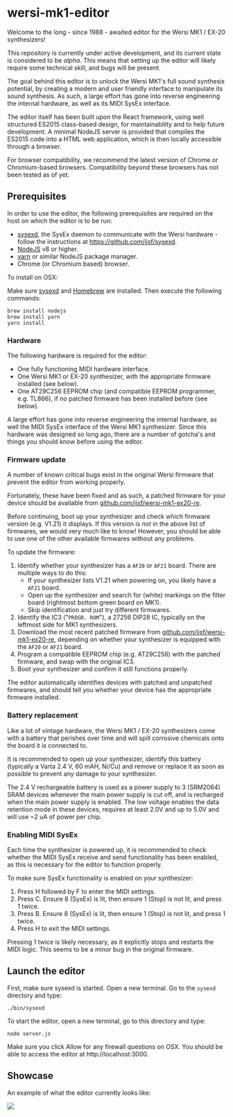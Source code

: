 # wersi-mk1-editor

Welcome to the long - since 1988 - awaited editor for the Wersi MK1 / EX-20 synthesizers!

This repository is currently under active development, and its current state is considered to be *alpha*. This means that setting up the editor will likely require some technical skill, and bugs will be present.

The goal behind this editor is to unlock the Wersi MK1's full sound synthesis potential, by creating a modern and user friendly interface to manipulate its sound synthesis. As such, a large effort has gone into reverse engineering the internal hardware, as well as its MIDI SysEx interface.

The editor itself has been built upon the React framework, using well structured ES2015 class-based design, for maintainability and to help future development. A minimal NodeJS server is provided that compiles the ES2015 code into a HTML web application, which is then locally accessible through a browser.

For browser compatibility, we recommend the latest version of Chrome or Chromium-based browsers. Compatibility beyond these browsers has not been tested as of yet.

## Prerequisites

In order to use the editor, the following prerequisites are required on the host on which the editor is to be run:

* [sysexd](https://github.com/ijsf/sysexd), the SysEx daemon to communicate with the Wersi hardware - follow the instructions at https://github.com/ijsf/sysexd.
* [NodeJS](https://nodejs.org/en/) v8 or higher.
* [yarn](https://yarnpkg.com/lang/en/docs/install/) or similar NodeJS package manager.
* Chrome (or Chromium based) browser.

To install on OSX:

Make sure [sysexd](https://github.com/ijsf/sysexd) and [Homebrew](https://brew.sh/) are installed. Then execute the following commands:

```
brew install nodejs
brew install yarn
yarn install
```

### Hardware

The following hardware is required for the editor:

* One fully functioning MIDI hardware interface.
* One Wersi MK1 or EX-20 synthesizer, with the appropriate firmware installed (see below).
* One AT29C256 EEPROM chip (and compatible EEPROM programmer, e.g. TL866), if no patched firmware has been installed before (see below).

A large effort has gone into reverse engineering the internal hardware, as well the MIDI SysEx interface of the Wersi MK1 synthesizer. Since this hardware was designed so long ago, there are a number of gotcha's and things you should know before using the editor.

### Firmware update

A number of known critical bugs exist in the original Wersi firmware that prevent the editor from working properly.

Fortunately, these have been fixed and as such, a patched firmware for your device should be available from [github.com/ijsf/wersi-mk1-ex20-re](https://github.com/ijsf/wersi-mk1-ex20-re/tree/master/firmwares).

Before continuing, boot up your synthesizer and check which firmware version (e.g. V1.21) it displays. If this version is *not* in the above list of firmwares, we would very much like to know! However, you should be able to use one of the other available firmwares without any problems.

To update the firmware:

1. Identify whether your synthesizer has a `AF20` or `AF21` board. There are multiple ways to do this:
	* If your synthesizer lists V1.21 when powering on, you likely have a `AF21` board.
	* Open up the synthesizer and search for (white) markings on the filter board (rightmost bottom green board on MK1).
	* Skip identification and just try different firmwares.
2. Identify the IC3 ("`PROGR. ROM`"), a 27256 DIP28 IC, typically on the leftmost side for MK1 synthesizers.
3. Download the most recent patched firmware from [github.com/ijsf/wersi-mk1-ex20-re](https://github.com/ijsf/wersi-mk1-ex20-re/tree/master/firmwares), depending on whether your synthesizer is equipped with the `AF20` or `AF21` board.
4. Program a compatible EEPROM chip (e.g. AT29C256) with the patched firmware, and swap with the original IC3.
5. Boot your synthesizer and confirm it still functions properly.

The editor automatically identifies devices with patched and unpatched firmwares, and should tell you whether your device has the appropriate firmware installed.

### Battery replacement

Like a lot of vintage hardware, the Wersi MK1 / EX-20 synthesizers come with a battery that perishes over time and will spill corrosive chemicals onto the board it is connected to.

It is recommended to open up your synthesizer, identify this battery (typically a Varta 2.4 V, 60 mAH, Ni/Cu) and remove or replace it as soon as possible to prevent any damage to your synthesizer.

The 2.4 V rechargeable battery is used as a power supply to 3 (SRM2064) SRAM devices whenever the main power supply is cut off, and is recharged when the main power supply is enabled. The low voltage enables the data retention mode in these devices, requires at least 2.0V and up to 5.0V and will use ~2 uA of power per chip. 

### Enabling MIDI SysEx

Each time the synthesizer is powered up, it is recommended to check whether the MIDI SysEx receive and send functionality has been enabled, as this is necessary for the editor to function properly.

To make sure SysEx functionality is enabled on your synthesizer:

1. Press H followed by F to enter the MIDI settings.
2. Press C. Ensure 8 (SysEx) is lit, then ensure 1 (Stop) is not lit, and press 1 twice.
3. Press B. Ensure 8 (SysEx) is lit, then ensure 1 (Stop) is not lit, and press 1 twice.
4. Press H to exit the MIDI settings.

Pressing 1 twice is likely necessary, as it explicitly stops and restarts the MIDI logic. This seems to be a minor bug in the original firmware.

## Launch the editor

First, make sure sysexd is started. Open a new terminal. Go to the `sysexd` directory and type:

    ./bin/sysexd

To start the editor, open a new terminal, go to this directory and type:

    node server.js

Make sure you click Allow for any firewall questions on OSX. You should be able to access the editor at http://localhost:3000.

## Showcase

An example of what the editor currently looks like:

<img src="https://pbs.twimg.com/media/CvZI_mvWEAAGYRq.jpg:large">
